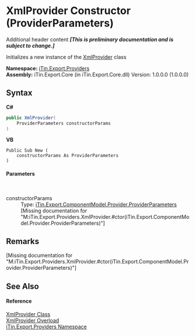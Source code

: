 # XmlProvider Constructor (ProviderParameters)
Additional header content _**\[This is preliminary documentation and is subject to change.\]**_

Initializes a new instance of the <a href="c4d23e16-e19e-dd39-10ab-7e7e5bd579e8">XmlProvider</a> class

**Namespace:**&nbsp;<a href="88ce2d85-b580-9172-af9f-493dcf584f68">iTin.Export.Providers</a><br />**Assembly:**&nbsp;iTin.Export.Core (in iTin.Export.Core.dll) Version: 1.0.0.0 (1.0.0.0)

## Syntax

**C#**<br />
``` C#
public XmlProvider(
	ProviderParameters constructorParams
)
```

**VB**<br />
``` VB
Public Sub New ( 
	constructorParams As ProviderParameters
)
```


#### Parameters
&nbsp;<dl><dt>constructorParams</dt><dd>Type: <a href="1e582920-3480-1476-7450-1ec39495fc62">iTin.Export.ComponentModel.Provider.ProviderParameters</a><br />\[Missing <param name="constructorParams"/> documentation for "M:iTin.Export.Providers.XmlProvider.#ctor(iTin.Export.ComponentModel.Provider.ProviderParameters)"\]</dd></dl>

## Remarks
\[Missing <remarks> documentation for "M:iTin.Export.Providers.XmlProvider.#ctor(iTin.Export.ComponentModel.Provider.ProviderParameters)"\]

## See Also


#### Reference
<a href="c4d23e16-e19e-dd39-10ab-7e7e5bd579e8">XmlProvider Class</a><br /><a href="94f63fed-8bd2-d7e4-2bde-bb8ac5894d2d">XmlProvider Overload</a><br /><a href="88ce2d85-b580-9172-af9f-493dcf584f68">iTin.Export.Providers Namespace</a><br />